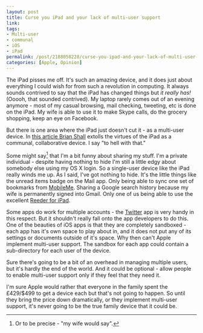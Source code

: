 ```yaml
---
layout: post
title: Curse you iPad and your lack of multi-user support
link: 
tags:
- Multi-user
- communal
- iOS
- iPad
permalink: /post/2188058228/curse-you-ipad-and-your-lack-of-multi-user-support
categories: [Apple, Opinion]
---
```


The iPad pisses me off. It's such an amazing device, and it does just about everything I could wish for from such a revolution in computing. It always sounds contrived to say that the iPad has changed things but *it really has!* (Ooooh, that sounded contrived). My laptop rarely comes out of an evening anymore - most of my casual browsing, mail checking, tweeting, etc is done on the iPad. My wife is able to use it to make Skype calls, do the grocery shopping, keep an eye on Facebook.

But there is one area where the iPad just doesn't cut it - as a multi-user device. In [this article Brian Shall][brianshall.com] extolls the virtues of the iPad as a communal, collaborative device. I say "to hell with that."

Some might say[^1] that I'm a bit funny about sharing my stuff. I'm a private individual - despite having nothing to hide I'm still a little edgy about somebody else using my OS X login. So a single-user device like the iPad really winds me up. As I said, I've got nothing to hide. It's the little things like the unread items badge on the Mail app. Only being able to sync one set of bookmarks from [MobileMe][]. Sharing a Google search history because my wife is permanently signed into Gmail. Only one of us being able to use the excellent [Reeder for iPad][].

Some apps do work for multiple accounts - the [Twitter][] app is very handy in this respect. But it shouldn't really fall onto the app developers to do this. One of the beauties of iOS apps is that they are completely sandboxed - each app has it's own space to play about in, and it does not put any of its settings or documents outside of it's space. Why then can't Apple implement multi-user support. The sandbox for each app could contain a sub-directory for each user of the device.

Sure there's going to be a bit of an overhead in managing multiple users, but it's hardly the end of the world. And it could be optional - allow people to enable multi-user support only if they feel that they need it.

I'm sure Apple would rather that everyone in the family spent the £429/$499 to get a device each but that's not going to happen. So until they bring the price down dramatically, or they implement multi-user support, it's never going to be the true family device that it could be.

[brianshall.com]: http://brianshall.com/content/communal-computing-ipad-changes-everything-again-because-tablets-are-designed-collaboration-
[MobileMe]: http://www.me.com/
[Reeder for iPad]: http://itunes.apple.com/gb/app/reeder-for-ipad/id375661689?mt=8
[Twitter]: http://itunes.apple.com/uk/app/twitter/id333903271?mt=8

[^1]: Or to be precise - "my wife would say".
